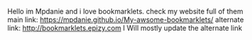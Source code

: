 Hello im Mpdanie and i love bookmarklets. 
check my website full of them 
main link: https://mpdanie.github.io/My-awsome-bookmarklets/
alternate link: http://bookmarklets.epizy.com
I Will mostly update the alternate link
